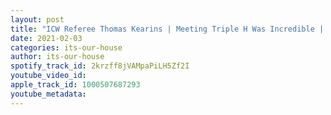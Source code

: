 ```yaml
---
layout: post
title: "ICW Referee Thomas Kearins | Meeting Triple H Was Incredible | #16"
date: 2021-02-03
categories: its-our-house
author: its-our-house
spotify_track_id: 2krzff8jVAMpaPiLH5Zf2I
youtube_video_id: 
apple_track_id: 1000507687293
youtube_metadata: 
---
```

